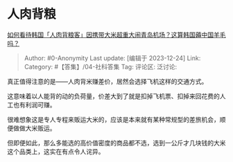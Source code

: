 # 人肉背粮
[如何看待韩国「人肉背粮客」因携带大米超重大闹青岛机场？这算韩国薅中国羊毛吗？](https://www.zhihu.com/question/635966356/answer/3336916818)

> Author: #0-Anonymity
> Last update: [编辑于 2023-12-24]
> Link:
> Category: #【答集】/04-社科答集 
> Tag:
> 评论区:
> 泛讨论:

真正值得注意的是——人肉背米赚差价，居然会选择飞机这样的交通方式。

这意味着以人能背的动的负荷量，价差大到了就是扣掉飞机票、扣掉来回花费的人工也有利润可赚。

很难想象这是专人专程来贩运大米的，应该是本来就有某种常规型的差旅机会，顺便做做大米贩运。

但即便如此，那么多能选的高价值密度的商品都不选，选到一公斤才几块钱的大米这个品类上，这实在有点令人诧异。
